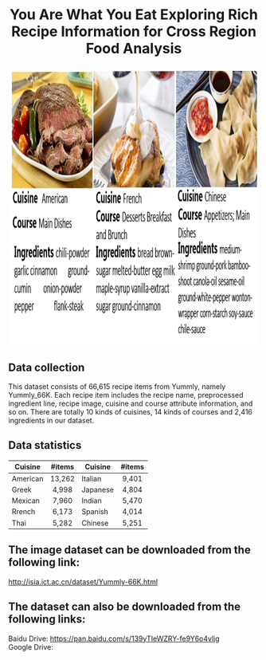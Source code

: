 #  <p align="center"> You Are What You Eat Exploring Rich Recipe Information for Cross Region Food Analysis</p>
<div align=center><img width="1000" height="550" src="examples.png"/></div> 

## Data collection
This dataset consists of 66,615 recipe items from Yummly, namely Yummly_66K. Each recipe item includes the recipe name, preprocessed ingredient line, recipe image, cuisine and course attribute information, and so on. There are totally 10 kinds of cuisines, 14 kinds of courses and 2,416 ingredients in our dataset.

## Data statistics
| Cuisine       | #items        | Cuisine      | #items        | 
| ------------- |:-------------:| -------------|:-------------:|
| American      |   13,262      | Italian      |   9,401       |
| Greek         |   4,998       | Japanese     |   4,804       |
| Mexican       |   7,960       | Indian       |   5,470       |
| Rrench        |   6,173       | Spanish      |   4,014       |
| Thai          |   5,282       | Chinese      |   5,251       |



## The image dataset can be downloaded from the following link:
http://isia.ict.ac.cn/dataset/Yummly-66K.html

## The dataset can also be downloaded from the following links:
Baidu Drive: https://pan.baidu.com/s/139yTIeWZRY-fe9Y6o4vljg \
Google Drive:

